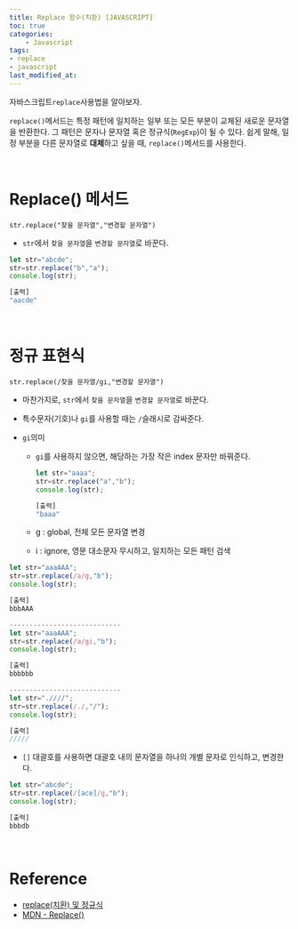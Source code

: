 ```yaml
---
title: Replace 함수(치환) [JAVASCRIPT]
toc: true
categories:	
    - Javascript
tags:
- replace
- javascript
last_modified_at: 
---
```


 자바스크립트`replace`사용법을 알아보자.

`replace()`메서드는 특정 패턴에 일치하는 일부 또는 모든 부분이 교체된 새로운 문자열을 반환한다. 그 패턴은 문자나 문자열 혹은 정규식(`RegExp`)이 될 수 있다. 쉽게 말해, 일정 부분을 다른 문자열로 **대체**하고 싶을 때, `replace()`메서드를 사용한다.

<br/>

# Replace() 메서드

`str.replace("찾을 문자열","변경할 문자열")`

- `str`에서 `찾을 문자열`을 `변경할 문자열`로 바꾼다.

```javascript
let str="abcde";
str=str.replace("b","a");
console.log(str);

[출력]
"aacde"
```

<br/>

# 정규 표현식

`str.replace(/찾을 문자열/gi,"변경할 문자열")`

- 마찬가지로, `str`에서 `찾을 문자열`을 `변경할 문자열`로 바꾼다.

- 특수문자(기호)나 `gi`를 사용할 때는 `/`슬래시로 감싸준다.

- `gi`의미

  - `gi`를 사용하지 않으면, 해당하는 가장 작은 index 문자만 바꿔준다.

    ```javascript
    let str="aaaa";
    str=str.replace("a","b");
    console.log(str);
    
    [출력]
    "baaa"
    ```

  - g : global, 전체 모든 문자열 변경
  - i : ignore, 영문 대소문자 무시하고, 일치하는 모든 패턴 검색

```javascript
let str="aaaAAA";
str=str.replace(/a/g,"b");
console.log(str);

[출력]
bbbAAA

----------------------------
let str="aaaAAA";
str=str.replace(/a/gi,"b");
console.log(str);

[출력]
bbbbbb

----------------------------
let str=".////";
str=str.replace(/./,"/");
console.log(str);

[출력]
/////

```

- `[]` 대괄호를 사용하면 대괄호 내의 문자열을 하나의 개별 문자로 인식하고, 변경한다.

```javascript
let str="abcde";
str=str.replace(/[ace]/g,"b");
console.log(str);

[출력]
bbbdb
```

<br/>

# Reference

- [replace(치환) 및 정규식](https://ninearies.tistory.com/177)
- [MDN - Replace()](https://developer.mozilla.org/ko/docs/Web/JavaScript/Reference/Global_Objects/String/replace)

